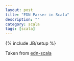 ```yaml
---
layout: post
title: "EDN Parser in Scala"
description: ""
category: scala
tags: [scala]
---
```

{% include JB/setup %}

Taken from [edn-scala](https://github.com/martintrojer/edn-scala)

<script src="https://gist.github.com/martintrojer/5799518.js?file=EDNParser.scala"> </script>
